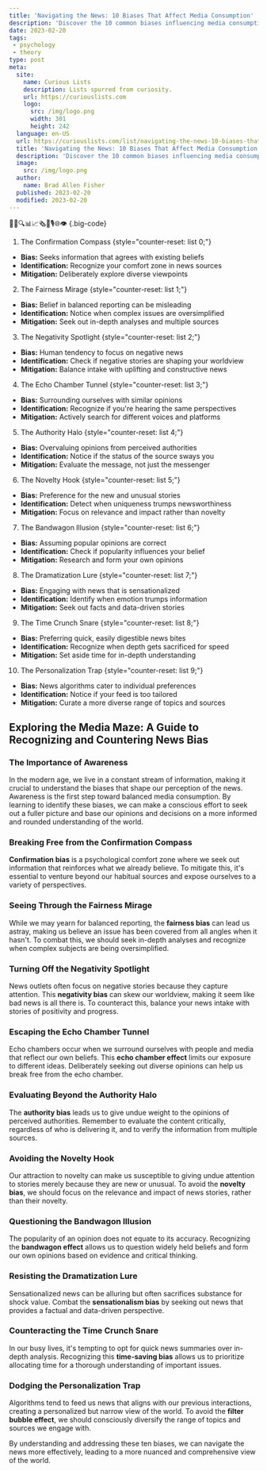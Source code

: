 ```yaml
---
title: 'Navigating the News: 10 Biases That Affect Media Consumption'
description: 'Discover the 10 common biases influencing media consumption. Enhance your understanding of news and become a more curious and informed consumer.'
date: 2023-02-20
tags:
 - psychology
 - theory
type: post
meta:
  site:
    name: Curious Lists
    description: Lists spurred from curiosity.
    url: https://curiouslists.com
    logo:
      src: /img/logo.png
      width: 301
      height: 242
  language: en-US
  url: https://curiouslists.com/list/navigating-the-news-10-biases-that-affect-media-consumption
  title: 'Navigating the News: 10 Biases That Affect Media Consumption'
  description: 'Discover the 10 common biases influencing media consumption. Enhance your understanding of news and become a more curious and informed consumer.'
  image:
    src: /img/logo.png
  author:
    name: Brad Allen Fisher
  published: 2023-02-20
  modified: 2023-02-20
---
```



📰🤔🔍📊📈🗞️🧐🎙️🌐👁️ {.big-code}

1. The Confirmation Compass {style="counter-reset: list 0;"}
  - **Bias:** Seeks information that agrees with existing beliefs
  - **Identification:** Recognize your comfort zone in news sources
  - **Mitigation:** Deliberately explore diverse viewpoints

2. The Fairness Mirage {style="counter-reset: list 1;"}
  - **Bias:** Belief in balanced reporting can be misleading
  - **Identification:** Notice when complex issues are oversimplified
  - **Mitigation:** Seek out in-depth analyses and multiple sources

3. The Negativity Spotlight {style="counter-reset: list 2;"}
  - **Bias:** Human tendency to focus on negative news
  - **Identification:** Check if negative stories are shaping your worldview
  - **Mitigation:** Balance intake with uplifting and constructive news

4. The Echo Chamber Tunnel {style="counter-reset: list 3;"}
  - **Bias:** Surrounding ourselves with similar opinions
  - **Identification:** Recognize if you're hearing the same perspectives
  - **Mitigation:** Actively search for different voices and platforms

5. The Authority Halo {style="counter-reset: list 4;"}
  - **Bias:** Overvaluing opinions from perceived authorities
  - **Identification:** Notice if the status of the source sways you
  - **Mitigation:** Evaluate the message, not just the messenger

6. The Novelty Hook {style="counter-reset: list 5;"}
  - **Bias:** Preference for the new and unusual stories
  - **Identification:** Detect when uniqueness trumps newsworthiness
  - **Mitigation:** Focus on relevance and impact rather than novelty

7. The Bandwagon Illusion {style="counter-reset: list 6;"}
  - **Bias:** Assuming popular opinions are correct
  - **Identification:** Check if popularity influences your belief
  - **Mitigation:** Research and form your own opinions

8. The Dramatization Lure {style="counter-reset: list 7;"}
  - **Bias:** Engaging with news that is sensationalized
  - **Identification:** Identify when emotion trumps information
  - **Mitigation:** Seek out facts and data-driven stories

9. The Time Crunch Snare {style="counter-reset: list 8;"}
  - **Bias:** Preferring quick, easily digestible news bites
  - **Identification:** Recognize when depth gets sacrificed for speed
  - **Mitigation:** Set aside time for in-depth understanding

10. The Personalization Trap {style="counter-reset: list 9;"}
  - **Bias:** News algorithms cater to individual preferences
  - **Identification:** Notice if your feed is too tailored
  - **Mitigation:** Curate a more diverse range of topics and sources


## Exploring the Media Maze: A Guide to Recognizing and Countering News Bias

### The Importance of Awareness
In the modern age, we live in a constant stream of information, making it crucial to understand the biases that shape our perception of the news. Awareness is the first step toward balanced media consumption. By learning to identify these biases, we can make a conscious effort to seek out a fuller picture and base our opinions and decisions on a more informed and rounded understanding of the world.

### Breaking Free from the Confirmation Compass
**Confirmation bias** is a psychological comfort zone where we seek out information that reinforces what we already believe. To mitigate this, it's essential to venture beyond our habitual sources and expose ourselves to a variety of perspectives.

### Seeing Through the Fairness Mirage
While we may yearn for balanced reporting, the **fairness bias** can lead us astray, making us believe an issue has been covered from all angles when it hasn't. To combat this, we should seek in-depth analyses and recognize when complex subjects are being oversimplified.

### Turning Off the Negativity Spotlight
News outlets often focus on negative stories because they capture attention. This **negativity bias** can skew our worldview, making it seem like bad news is all there is. To counteract this, balance your news intake with stories of positivity and progress.

### Escaping the Echo Chamber Tunnel
Echo chambers occur when we surround ourselves with people and media that reflect our own beliefs. This **echo chamber effect** limits our exposure to different ideas. Deliberately seeking out diverse opinions can help us break free from the echo chamber.

### Evaluating Beyond the Authority Halo
The **authority bias** leads us to give undue weight to the opinions of perceived authorities. Remember to evaluate the content critically, regardless of who is delivering it, and to verify the information from multiple sources.

### Avoiding the Novelty Hook
Our attraction to novelty can make us susceptible to giving undue attention to stories merely because they are new or unusual. To avoid the **novelty bias**, we should focus on the relevance and impact of news stories, rather than their novelty.

### Questioning the Bandwagon Illusion
The popularity of an opinion does not equate to its accuracy. Recognizing the **bandwagon effect** allows us to question widely held beliefs and form our own opinions based on evidence and critical thinking.

### Resisting the Dramatization Lure
Sensationalized news can be alluring but often sacrifices substance for shock value. Combat the **sensationalism bias** by seeking out news that provides a factual and data-driven perspective.

### Counteracting the Time Crunch Snare
In our busy lives, it's tempting to opt for quick news summaries over in-depth analysis. Recognizing this **time-saving bias** allows us to prioritize allocating time for a thorough understanding of important issues.

### Dodging the Personalization Trap
Algorithms tend to feed us news that aligns with our previous interactions, creating a personalized but narrow view of the world. To avoid the **filter bubble effect**, we should consciously diversify the range of topics and sources we engage with.

By understanding and addressing these ten biases, we can navigate the news more effectively, leading to a more nuanced and comprehensive view of the world.
